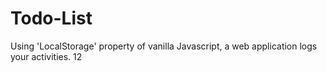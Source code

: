 # Todo-List
Using 'LocalStorage' property of vanilla Javascript, a web application logs your activities. 12
